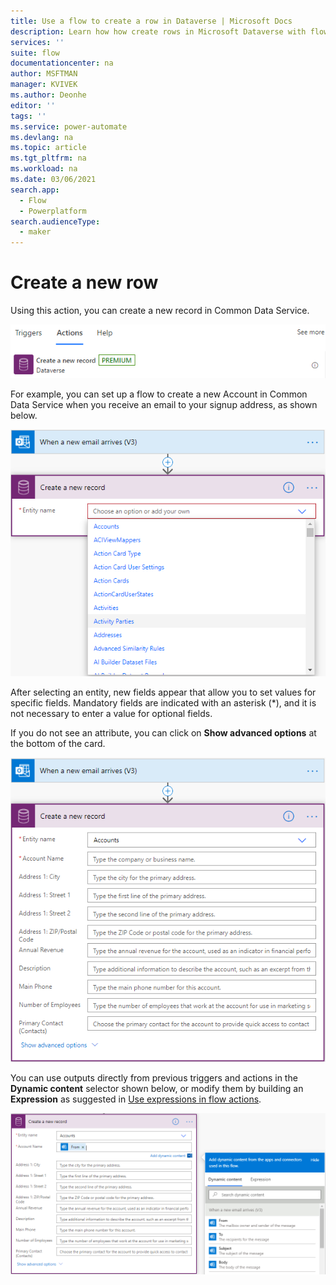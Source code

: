 ```yaml
---
title: Use a flow to create a row in Dataverse | Microsoft Docs
description: Learn how how create rows in Microsoft Dataverse with flows. 
services: ''
suite: flow
documentationcenter: na
author: MSFTMAN
manager: KVIVEK
ms.author: Deonhe
editor: ''
tags: ''
ms.service: power-automate
ms.devlang: na
ms.topic: article
ms.tgt_pltfrm: na
ms.workload: na
ms.date: 03/06/2021
search.app: 
  - Flow
  - Powerplatform
search.audienceType: 
  - maker
---
```


# Create a new row

Using this action, you can create a new record in Common Data Service.

![A picture containing background pattern Description automatically generated](../media/create-row/42343b95404d44f600cd69059f9b1dc1.png)

For example, you can set up a flow to create a new Account in Common Data
Service when you receive an email to your signup address, as shown below.

![Graphical user interface, text, application Description automatically generated](../media/create-row/9e8d26806c2cf115d0261238fc53e874.png)

After selecting an entity, new fields appear that allow you to set values for
specific fields. Mandatory fields are indicated with an asterisk (\*), and it is
not necessary to enter a value for optional fields.

If you do not see an attribute, you can click on **Show advanced options** at
the bottom of the card.

![Graphical user interface, text, application, email Description automatically generated](../media/create-row/1cbaa257cf19b641bc183652cd7731c8.png)

You can use outputs directly from previous triggers and actions in the **Dynamic
content** selector shown below, or modify them by building an **Expression** as
suggested in [Use expressions in flow
actions](https://flow.microsoft.com/en-us/blog/use-expressions-in-actions/).

![Graphical user interface, text, application, email Description automatically generated](../media/create-row/ce98d6e7a86d68dc7d68d16b503c5f38.png)



